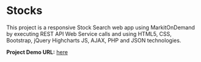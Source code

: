 # Stocks

This project is a responsive Stock Search web app using MarkitOnDemand by executing REST API Web Service calls and using HTML5, CSS, Bootstrap, jQuery Highcharts JS, AJAX, PHP and JSON technologies.

**Project Demo URL:**  <a href="http://www.raam.podserver.info/Stocks/stocks.html" target="_blank">here</a>
